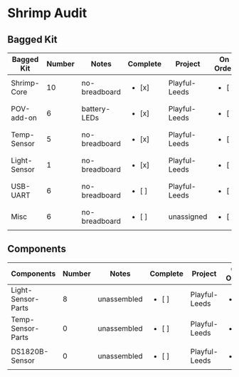 
# Shrimp Audit

## Bagged Kit

Bagged Kit | Number | Notes | Complete | Project | On Order
------------ | ------------- |------------ | ------------- | ------------ | ------------
Shrimp-Core | 10 | no-breadboard | <ul><li>[x] </li>| Playful-Leeds | <ul><li>[ ] </li>
POV-add-on | 6 | battery-LEDs | <ul><li>[x] </li>| Playful-Leeds | <ul><li>[ ] </li>
Temp-Sensor | 5 | no-breadboard | <ul><li>[x] </li>| Playful-Leeds | <ul><li>[ ] </li>
Light-Sensor | 1 | no-breadboard | <ul><li>[x] </li>| Playful-Leeds | <ul><li>[ ] </li>
USB-UART | 6 | no-breadboard | <ul><li>[ ] </li>| Playful-Leeds | <ul><li>[ ] </li>
Misc | 6 | no-breadboard | <ul><li>[ ] </li>| unassigned | <ul><li>[ ] </li>

## Components 

Components | Number | Notes | Complete | Project | On Order
------------ | ------------- |------------ | ------------- | ------------ | ------------
Light-Sensor-Parts | 8 | unassembled | <ul><li>[ ] </li>| Playful-Leeds | <ul><li>[ ] </li>
Temp-Sensor-Parts | 0 | unassembled | <ul><li>[ ] </li>| Playful-Leeds | <ul><li>[ ] </li>
DS1820B-Sensor | 0 | unassembled | <ul><li>[ ] </li>| Playful-Leeds | <ul><li>[x] </li>


